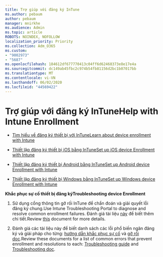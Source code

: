 ```yaml
---
title: Trợ giúp với đăng ký InTune
ms.author: pebaum
author: pebaum
manager: mnirkhe
ms.audience: Admin
ms.topic: article
ROBOTS: NOINDEX, NOFOLLOW
localization_priority: Priority
ms.collection: Adm_O365
ms.custom:
- "9002973"
- "5687"
ms.openlocfilehash: 184612df677770413c04ff6d62468373e8e17e4a
ms.sourcegitcommit: dc149ab45fbc2c974b54fb81156d2bc1b07017bb
ms.translationtype: MT
ms.contentlocale: vi-VN
ms.lasthandoff: 06/02/2020
ms.locfileid: "44569422"
---
```

# <a name="help-with-intune-enrollment"></a><span data-ttu-id="74d15-102">Trợ giúp với đăng ký InTune</span><span class="sxs-lookup"><span data-stu-id="74d15-102">Help with Intune Enrollment</span></span>


- [<span data-ttu-id="74d15-103">Tìm hiểu về đăng ký thiết bị với InTune</span><span class="sxs-lookup"><span data-stu-id="74d15-103">Learn about device enrollment with Intune</span></span>](https://docs.microsoft.com/intune/device-enrollment)

- [<span data-ttu-id="74d15-104">Thiết lập đăng ký thiết bị iOS bằng InTune</span><span class="sxs-lookup"><span data-stu-id="74d15-104">Set up iOS device Enrollment with Intune</span></span>](https://docs.microsoft.com/intune/ios-enroll)

- [<span data-ttu-id="74d15-105">Thiết lập đăng ký thiết bị Android bằng InTune</span><span class="sxs-lookup"><span data-stu-id="74d15-105">Set up Android device Enrollment with Intune</span></span>](https://docs.microsoft.com/intune/android-enroll)

- [<span data-ttu-id="74d15-106">Thiết lập đăng ký thiết bị Windows bằng InTune</span><span class="sxs-lookup"><span data-stu-id="74d15-106">Set up Windows device Enrollment with Intune</span></span>](https://docs.microsoft.com/intune/windows-enroll)

<span data-ttu-id="74d15-107">**Khắc phục sự cố thiết bị đăng ký**</span><span class="sxs-lookup"><span data-stu-id="74d15-107">**Troubleshooting device Enrollment**</span></span>

1. <span data-ttu-id="74d15-108">Sử dụng cổng thông tin gỡ rối InTune để chẩn đoán và giải quyết lỗi đăng ký chung.</span><span class="sxs-lookup"><span data-stu-id="74d15-108">Use Intune Troubleshooting Portal to diagnose and resolve common enrollment failures.</span></span> <span data-ttu-id="74d15-109">Đánh giá tài liệu [này](https://docs.microsoft.com/intune/help-desk-operators) để biết thêm chi tiết.</span><span class="sxs-lookup"><span data-stu-id="74d15-109">Review [this](https://docs.microsoft.com/intune/help-desk-operators) document for more details.</span></span>

2. <span data-ttu-id="74d15-110">Đánh giá các tài liệu này để biết danh sách các lỗi phổ biến ngăn đăng ký và giải pháp cho từng: [hướng dẫn khắc phục sự cố](https://support.microsoft.com/help/4469913/troubleshooting-windows-device-enrollment-problems-in-microsoft-intune) và [gỡ rối doc](https://docs.microsoft.com/intune/troubleshoot-device-enrollment-in-intune).</span><span class="sxs-lookup"><span data-stu-id="74d15-110">Review these documents for a list of common errors that prevent enrollment and resolutions to each: [Troubleshooting guide](https://support.microsoft.com/help/4469913/troubleshooting-windows-device-enrollment-problems-in-microsoft-intune) and [Troubleshooting doc](https://docs.microsoft.com/intune/troubleshoot-device-enrollment-in-intune).</span></span>